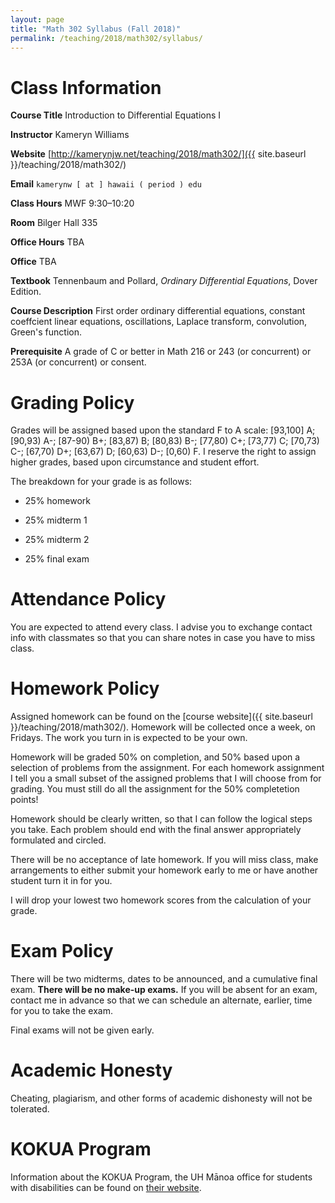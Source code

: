 ```yaml
---
layout: page
title: "Math 302 Syllabus (Fall 2018)"
permalink: /teaching/2018/math302/syllabus/
---
```


Class Information
=====

**Course Title** Introduction to Differential Equations I

**Instructor** Kameryn Williams

**Website** [http://kamerynjw.net/teaching/2018/math302/]({{ site.baseurl }}/teaching/2018/math302/)

**Email** `kamerynw [ at ] hawaii ( period ) edu`

**Class Hours** MWF 9:30–10:20

**Room** Bilger Hall 335

**Office Hours** TBA

**Office** TBA

**Textbook** Tennenbaum and Pollard, *Ordinary Differential Equations*, Dover Edition.

**Course Description** First order ordinary differential equations, constant coeffcient linear equations, oscillations, Laplace transform, convolution, Green's function.

**Prerequisite** A grade of C or better in Math 216 or 243 (or concurrent) or 253A (or concurrent) or consent.

Grading Policy
=======

Grades will be assigned based upon the standard F to A scale: [93,100] A; [90,93) A-; [87-90) B+; [83,87) B; [80,83) B-; [77,80) C+; [73,77) C; [70,73) C-; [67,70) D+; [63,67) D; [60,63) D-; [0,60) F. I reserve the right to assign higher grades, based upon circumstance and student effort.

The breakdown for your grade is as follows:

* 25% homework

* 25% midterm 1

* 25% midterm 2

* 25% final exam

Attendance Policy
==========

You are expected to attend every class. I advise you to exchange contact info with classmates so that you can share notes in case you have to miss class.


Homework Policy
========

Assigned homework can be found on the [course website]({{ site.baseurl }}/teaching/2018/math302/). Homework will be collected once a week, on Fridays. The work you turn in is expected to be your own.

Homework will be graded 50% on completion, and 50% based upon a selection of problems from the assignment. For each homework assignment I tell you a small subset of the assigned problems that I will choose from for grading. You must still do all the assignment for the 50% completetion points!

Homework should be clearly written, so that I can follow the logical steps you take. Each problem should end with the final answer appropriately formulated and circled.

There will be no acceptance of late homework. If you will miss class, make arrangements to either submit your homework early to me or have another student turn it in for you.

I will drop your lowest two homework scores from the calculation of your grade.

Exam Policy
====

There will be two midterms, dates to be announced, and a cumulative final exam. **There will be no make-up exams.** If you will be absent for an exam, contact me in advance so that we can schedule an alternate, earlier, time for you to take the exam.

Final exams will not be given early.

Academic Honesty
========

Cheating, plagiarism, and other forms of academic dishonesty will not be tolerated.

KOKUA Program
=====

Information about the KOKUA Program, the UH Mānoa office for students with disabilities can be found on [their website](http://www.hawaii.edu/kokua/). 

